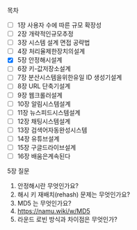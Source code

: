 목차
- [ ] 1장 사용자 수에 따른 규모 확장성
- [ ] 2장 개략적인규모추정
- [ ] 3장 시스템 설계 면접 공략법
- [ ] 4장 처리율제한장치의설계
- [x] 5장 안정해시설계
- [ ] 6장 키-값저장소설계
- [ ] 7장 분산시스템을위한유일 ID 생성기설계
- [ ] 8장 URL 단축기설계
- [ ] 9장 웹크롤러설계
- [ ] 10장 알림시스템설계
- [ ] 11장 뉴스피드시스템설계
- [ ] 12장 채팅시스템설계
- [ ] 13장 검색어자동완성시스템
- [ ] 14장 유튜브설계
- [ ] 15장 구글드라이브설계
- [ ] 16장 배움은계속된다

5장 질문

1. 안정해시란 무엇인가요?
2. 해시 키 재배치(rehash) 문제는 무엇인가요?
3. MD5 는 무엇인가요?
4. https://namu.wiki/w/MD5
5. 라운드 로빈 방식과 차이점은 무엇인가?